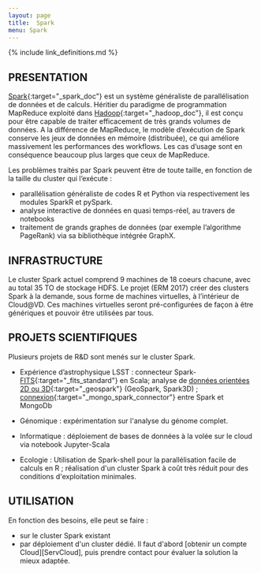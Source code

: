 ```yaml
---
layout: page
title:  Spark
menu: Spark
---
```


{% include link_definitions.md %}

## PRESENTATION

[Spark](http://spark.apache.org){:target="_spark_doc"} est un système généraliste de parallélisation de données et de calculs.
 Héritier du paradigme de programmation MapReduce exploité dans [Hadoop](http://hadoop.apache.org){:target="_hadoop_doc"}, il est conçu pour être capable de traiter efficacement de très grands volumes de données.
A la différence de MapReduce, le  modèle d’exécution 
de Spark conserve les jeux de données en mémoire (distribuée), ce qui améliore massivement les performances des workflows. 
Les cas d’usage sont en conséquence beaucoup plus larges que ceux de MapReduce.

Les problèmes traités par Spark peuvent être de toute taille, en fonction de la taille du cluster qui l’exécute :

* parallélisation généraliste de codes R et Python via respectivement les modules SparkR et pySpark. 
* analyse interactive de données en quasi temps-réel, au travers de notebooks
* traitement de grands graphes de données (par exemple l’algorithme PageRank) via sa bibliothèque intégrée GraphX.

## INFRASTRUCTURE
Le cluster Spark actuel comprend 9 machines de 18 coeurs chacune, avec au total 35 TO de stockage HDFS. Le projet (ERM 2017) créer des clusters Spark à la demande, 
sous forme de machines virtuelles, à l’intérieur de Cloud@VD. Ces machines
virtuelles seront pré-configurées de façon à être génériques et pouvoir être 
utilisées par tous.

## PROJETS SCIENTIFIQUES
Plusieurs projets de R&D sont menés sur le cluster Spark.

* Expérience d’astrophysique LSST :
connecteur Spark-[FITS](https://fits.gsfc.nasa.gov){:target="_fits_standard"} en Scala; analyse de
[données orientées 2D ou 3D](http://geospark.datasyslab.org/){:target="_geospark"} (GeoSpark, Spark3D)
; [connexion](https://www.mongodb.com/products/spark-connector){:target="_mongo_spark_connector"} entre Spark et
MongoDb

* Génomique : expérimentation sur l'analyse du génome complet.

* Informatique : déploiement de bases de données à la volée sur le
cloud via notebook Jupyter-Scala

* Ecologie : Utilisation de Spark-shell pour la parallélisation facile 
de calculs en R ; réalisation d'un cluster Spark à coût très réduit pour des conditions d'exploitation minimales.

## UTILISATION
En fonction des besoins, elle peut se faire :
* sur le cluster Spark existant
* par déploiement d'un cluster dédié.
Il faut d'abord [obtenir un compte Cloud][ServCloud], puis prendre contact pour évaluer la solution la mieux adaptée.

